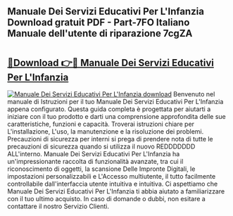 ## Manuale Dei Servizi Educativi Per L'Infanzia Download gratuit PDF - Part-7FO Italiano Manuale dell'utente di riparazione 7cgZA

# <h2><a href="http://dfabil.blite.top/?on=Manuale+Dei+Servizi+Educativi+Per+L%27Infanzia">🔗Download 👉🔴 Manuale Dei Servizi Educativi Per L'Infanzia</a></h2>

[![Manuale Dei Servizi Educativi Per L'Infanzia download](https://i.imgur.com/lujVjoI.png)](http://dfabil.blite.top/?on=Manuale+Dei+Servizi+Educativi+Per+L%27Infanzia)
Benvenuto nel manuale di Istruzioni per il tuo Manuale Dei Servizi Educativi Per L'Infanzia appena configurato. Questa guida completa è progettata per aiutarti a iniziare con il tuo prodotto e darti una comprensione approfondita delle sue caratteristiche, funzioni e capacità. Troverai istruzioni chiare per L'installazione, L'uso, la manutenzione e la risoluzione dei problemi. Precauzioni di sicurezza per interni si prega di prendere nota di tutte le precauzioni di sicurezza quando si utilizza il nuovo REDDDDDDD ALL'interno. Manuale Dei Servizi Educativi Per L'Infanzia ha un'impressionante raccolta di funzionalità avanzate, tra cui il riconoscimento di oggetti, la scansione Delle Impronte Digitali, le impostazioni personalizzabili e L'Accesso multiutente, il tutto facilmente controllabile dall'interfaccia utente intuitiva e intuitiva. Ci aspettiamo che Manuale Dei Servizi Educativi Per L'Infanzia ti abbia aiutato a familiarizzare con il tuo ultimo acquisto. In caso di domande o dubbi, non esitare a contattare il nostro Servizio Clienti.
